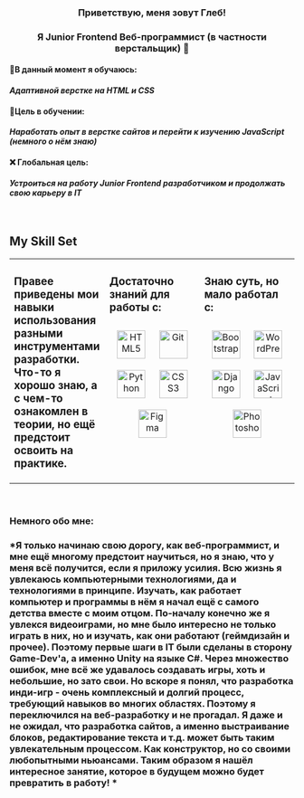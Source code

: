 ### <div align="center">Приветствую, меня зовут Глеб!</div>  
  

### <div align="center">Я Junior Frontend Веб-программист (в частности верстальщик) 🧐</div>  
  

#### 🔎В данный момент я обучаюсь:  
  

#### *Адаптивной верстке на HTML и CSS*  
  

#### 🏹Цель в обучении:  
  

#### *Наработать опыт в верстке сайтов и перейти к изучению JavaScript (немного о нём знаю)*  
  

#### ❌ Глобальная цель:  
  

#### *Устроиться на работу Junior Frontend разработчиком и продолжать свою карьеру в IT*  
  

<br/>  


## My Skill Set  
<table><tr><td valign="top" width="33%">

### Правее приведены мои навыки использования разными инструментами разработки. Что-то я хорошо знаю, а с чем-то ознакомлен в теории, но ещё предстоит освоить на практике.  


</td><td valign="top" width="33%">



### Достаточно знаний для работы с:  
<div align="center">  
<a href="https://en.wikipedia.org/wiki/HTML5" target="_blank"><img style="margin: 10px" src="https://profilinator.rishav.dev/skills-assets/html5-original-wordmark.svg" alt="HTML5" height="50" /></a>  
<a href="https://github.com/" target="_blank"><img style="margin: 10px" src="https://profilinator.rishav.dev/skills-assets/git-scm-icon.svg" alt="Git" height="50" /></a>  
<a href="https://www.python.org/" target="_blank"><img style="margin: 10px" src="https://profilinator.rishav.dev/skills-assets/python-original.svg" alt="Python" height="50" /></a>  
<a href="https://www.w3schools.com/css/" target="_blank"><img style="margin: 10px" src="https://profilinator.rishav.dev/skills-assets/css3-original-wordmark.svg" alt="CSS3" height="50" /></a>  
<a href="https://www.figma.com/" target="_blank"><img style="margin: 10px" src="https://profilinator.rishav.dev/skills-assets/figma-icon.svg" alt="Figma" height="50" /></a>  
</div>

</td><td valign="top" width="33%">



### Знаю суть, но мало работал с:  
<div align="center">  
<a href="https://getbootstrap.com/docs/3.4/javascript/" target="_blank"><img style="margin: 10px" src="https://profilinator.rishav.dev/skills-assets/bootstrap-plain.svg" alt="Bootstrap" height="50" /></a>  
<a href="https://wordpress.com/" target="_blank"><img style="margin: 10px" src="https://profilinator.rishav.dev/skills-assets/wordpress.png" alt="WordPress" height="50" /></a>  
<a href="https://www.djangoproject.com/" target="_blank"><img style="margin: 10px" src="https://profilinator.rishav.dev/skills-assets/django-original.svg" alt="Django" height="50" /></a>  
<a href="https://www.javascript.com/" target="_blank"><img style="margin: 10px" src="https://profilinator.rishav.dev/skills-assets/javascript-original.svg" alt="JavaScript" height="50" /></a>  
<a href="https://www.adobe.com/in/products/photoshop.html" target="_blank"><img style="margin: 10px" src="https://profilinator.rishav.dev/skills-assets/photoshop-plain.svg" alt="Photoshop" height="50" /></a>  
</div>

</td></tr></table>
<br />

### Немного обо мне:
### *Я только начинаю свою дорогу, как веб-программист, и мне ещё многому предстоит научиться, но я знаю, что у меня всё получится, если я приложу усилия. Всю жизнь я увлекаюсь компьютерными технологиями, да и технологиями в принципе. Изучать, как работает компьютер и программы в нём я начал ещё с самого детства вместе с моим отцом. По-началу конечно же я увлекся видеоиграми, но мне было интересно не только играть в них, но и изучать, как они работают (геймдизайн и прочее). Поэтому первые шаги в IT были сделаны в сторону Game-Dev'а, а именно Unity на языке C#. Через множество ошибок, мне всё же удавалось создавать игры, хоть и небольшие, но зато свои. Но вскоре я понял, что разработка инди-игр - очень комплексный и долгий процесс, требующий навыков во многих областях. Поэтому я переключился на веб-разработку и не прогадал. Я даже и не ожидал, что разработка сайтов, а именно выстраивание блоков, редактирование текста и т.д. может быть таким увлекательным процессом. Как конструктор, но со своими любопытными ньюансами. Таким образом я нашёл интересное занятие, которое в будущем можно будет превратить в работу! *
